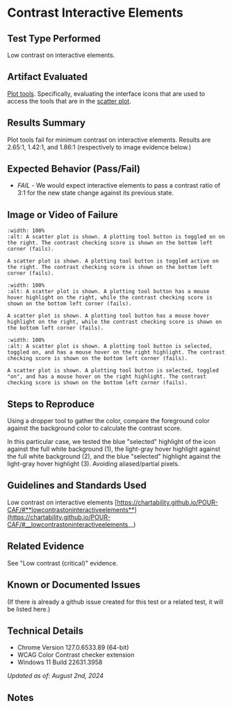 # Contrast Interactive Elements

## Test Type Performed

Low contrast on interactive elements.

## Artifact Evaluated

[Plot tools](https://docs.bokeh.org/en/latest/docs/user_guide/interaction/tools.html#ug-interaction-tools). Specifically, evaluating the interface icons that are used to access the tools that are in the [scatter plot](https://quansight-labs.github.io/bokeh-a11y-audit/#_ts1723552414769).

## Results Summary

Plot tools fail for minimum contrast on interactive elements. Results are 2.65:1, 1.42:1, and 1.86:1 (respectively to image evidence below.)

## Expected Behavior (Pass/Fail)

- _FAIL_ - We would expect interactive elements to pass a contrast ratio of 3:1 for the new state change against its previous state.

## Image or Video of Failure

```{figure} ./assets/plot-tools_contrast-interactive_1.png
:width: 100%
:alt: A scatter plot is shown. A plotting tool button is toggled on on the right. The contrast checking score is shown on the bottom left corner (fails).

A scatter plot is shown. A plotting tool button is toggled active on the right. The contrast checking score is shown on the bottom left corner (fails).
```

```{figure} ./assets/plot-tools_contrast-interactive_2.png
:width: 100%
:alt: A scatter plot is shown. A plotting tool button has a mouse hover highlight on the right, while the contrast checking score is shown on the bottom left corner (fails).

A scatter plot is shown. A plotting tool button has a mouse hover highlight on the right, while the contrast checking score is shown on the bottom left corner (fails).
```

```{figure} ./assets/plot-tools_contrast-interactive_3.png
:width: 100%
:alt: A scatter plot is shown. A plotting tool button is selected, toggled on, and has a mouse hover on the right highlight. The contrast checking score is shown on the bottom left corner (fails).

A scatter plot is shown. A plotting tool button is selected, toggled "on", and has a mouse hover on the right highlight. The contrast checking score is shown on the bottom left corner (fails).
```

## Steps to Reproduce

Using a dropper tool to gather the color, compare the foreground color against the background color to calculate the contrast score.

In this particular case, we tested the blue "selected" highlight of the icon against the full white background (1), the light-gray hover highlight against the full white background (2), and the blue "selected" highlight against the light-gray hover highlight (3). Avoiding aliased/partial pixels.

## Guidelines and Standards Used

Low contrast on interactive elements [https://chartability.github.io/POUR-CAF/#**lowcontrastoninteractiveelements**](https://chartability.github.io/POUR-CAF/#__lowcontrastoninteractiveelements__)

## Related Evidence

See "Low contrast (critical)" evidence.

## Known or Documented Issues

(If there is already a github issue created for this test or a related test, it will be listed here.)

## Technical Details

- Chrome Version 127.0.6533.89 (64-bit)
- WCAG Color Contrast checker extension
- Windows 11 Build 22631.3958

_Updated as of: August 2nd, 2024_

## Notes

<!-- A seasoned SR (screen reader) user could have the knowledge to navigate and explore webpages and graphs with more nuance, whether through manual mode switching, certain key shortcuts, etc. These tests are done by a sighted user with the SR’s default options and performed as if a new or beginner user is interacting with these elements. We would expect that all users could be able to navigate smoothly, regardless of experience levels.  -->
